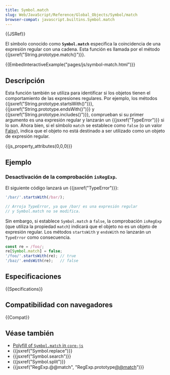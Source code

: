 ```yaml
---
title: Symbol.match
slug: Web/JavaScript/Reference/Global_Objects/Symbol/match
browser-compat: javascript.builtins.Symbol.match
---
```

{{JSRef}}

El símbolo conocido como **`Symbol.match`** especifica la coincidencia de una expresión regular con una cadena. Esta función es llamada por el método {{jsxref("String.prototype.match()")}}.

{{EmbedInteractiveExample("pages/js/symbol-match.html")}}

## Descripción

Esta función también se utiliza para identificar si los objetos tienen el comportamiento de las expresiones regulares. Por ejemplo, los métodos {{jsxref("String.prototype.startsWith()")}}, {{jsxref("String.prototype.endsWith()")}} y {{jsxref("String.prototype.includes()")}}, comprueban si su primer argumento es una expresión regular y lanzarán un {{jsxref("TypeError")}} si lo son. Ahora bien, si el símbolo `match` se establece como `false` (o un valor [Falsy](/es/docs/Glossary/Falsy)), indica que el objeto no está destinado a ser utilizado como un objeto de expresión regular.

{{js_property_attributes(0,0,0)}}

## Ejemplo

### Desactivación de la comprobación `isRegExp`.

El siguiente código lanzará un {{jsxref("TypeError")}}:

```js
'/bar/'.startsWith(/bar/);

// Arroja TypeError, ya que /bar/ es una expresión regular
// y Symbol.match no se modifica.
```

Sin embargo, si establece `Symbol.match` a `false`, la comprobación `isRegExp` (que utiliza la propiedad `match`) indicará que el objeto no es un objeto de expresión regular. Los métodos `startsWith` y `endsWith` no lanzarán un `TypeError` como consecuencia.

```js
const re = /foo/;
re[Symbol.match] = false;
'/foo/'.startsWith(re); // true
'/baz/'.endsWith(re);   // false
```

## Especificaciones

{{Specifications}}

## Compatibilidad con navegadores

{{Compat}}

## Véase también

- [Polyfill of `Symbol.match` in `core-js`](https://github.com/zloirock/core-js#ecmascript-symbol)
- {{jsxref("Symbol.replace")}}
- {{jsxref("Symbol.search")}}
- {{jsxref("Symbol.split")}}
- {{jsxref("RegExp.@@match", "RegExp.prototype[@@match]()")}}
